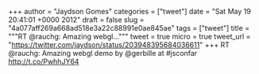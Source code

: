 
+++
author = "Jaydson Gomes"
categories = ["tweet"]
date = "Sat May 19 20:41:01 +0000 2012"
draft = false
slug = "4a077aff269a668ad518e3a22c88991e0ae845ae"
tags = ["tweet"]
title = """RT @rauchg: Amazing webgl..."""
tweet = true
micro = true
tweet_url = "https://twitter.com/jaydson/status/203948395684036611"
+++
RT @rauchg: Amazing webgl demo by @gerbille at #jsconfar http://t.co/PwhhJY64
